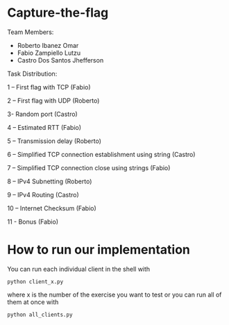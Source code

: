 # Capture-the-flag
Team Members:
- Roberto Ibanez Omar
- Fabio Zampiello Lutzu
- Castro Dos Santos Jhefferson

Task Distribution:

1 – First flag with TCP (Fabio)

2 – First flag with UDP (Roberto)

3- Random port (Castro)

4 – Estimated RTT (Fabio)

5 – Transmission delay (Roberto)

6 – Simplified TCP connection establishment using string (Castro)

7 – Simplified TCP connection close using strings (Fabio)

8 – IPv4 Subnetting (Roberto)

9 – IPv4 Routing (Castro)

10 – Internet Checksum (Fabio)

11 - Bonus (Fabio)

# How to run our implementation

You can run each individual client in the shell with

`python client_x.py`

where x is the number of the exercise you want to test
or you can run all of them at once with

`python all_clients.py`
